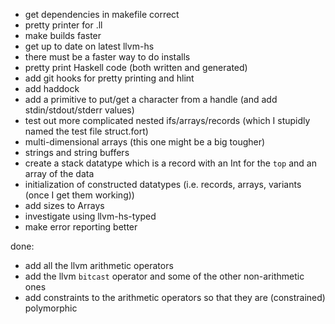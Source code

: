 - get dependencies in makefile correct
- pretty printer for .ll
- make builds faster
- get up to date on latest llvm-hs
- there must be a faster way to do installs
- pretty print Haskell code (both written and generated)
- add git hooks for pretty printing and hlint
- add haddock
- add a primitive to put/get a character from a handle (and add stdin/stdout/stderr values)
- test out more complicated nested ifs/arrays/records (which I stupidly named the test file struct.fort)
- multi-dimensional arrays (this one might be a big tougher)
- strings and string buffers
- create a stack datatype which is a record with an Int for the `top` and an array of the data
- initialization of constructed datatypes (i.e. records, arrays, variants (once I get them working))
- add sizes to Arrays
- investigate using llvm-hs-typed
- make error reporting better

done:
- add all the llvm arithmetic operators
- add the llvm `bitcast` operator and some of the other non-arithmetic ones
- add constraints to the arithmetic operators so that they are (constrained) polymorphic

